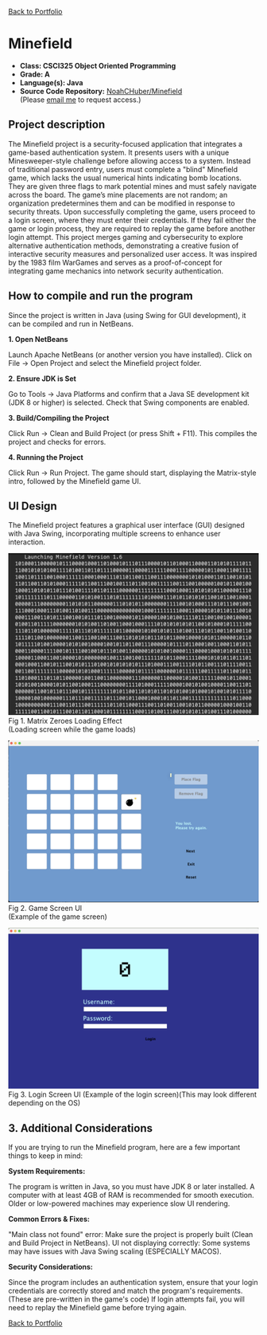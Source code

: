 [Back to Portfolio](./)

Minefield
===============

-   **Class: CSCI325 Object Oriented Programming** 
-   **Grade: A** 
-   **Language(s): Java** 
-   **Source Code Repository:** [NoahCHuber/Minefield](https://github.com/NoahCHuber/Minefield/tree/main)     
    (Please [email me](mailto:hubercnoah@gmail.com?subject=GitHub%20Access) to request access.)

## Project description

The Minefield project is a security-focused application that integrates a game-based authentication system. It presents users with a unique Minesweeper-style challenge before allowing access to a system. Instead of traditional password entry, users must complete a "blind" Minefield game, which lacks the usual numerical hints indicating bomb locations. They are given three flags to mark potential mines and must safely navigate across the board.
The game’s mine placements are not random; an organization predetermines them and can be modified in response to security threats. Upon successfully completing the game, users proceed to a login screen, where they must enter their credentials. If they fail either the game or login process, they are required to replay the game before another login attempt.
This project merges gaming and cybersecurity to explore alternative authentication methods, demonstrating a creative fusion of interactive security measures and personalized user access. It was inspired by the 1983 film WarGames and serves as a proof-of-concept for integrating game mechanics into network security authentication.

## How to compile and run the program

Since the project is written in Java (using Swing for GUI development), it can be compiled and run in NetBeans.

**1. Open NetBeans**    

Launch Apache NetBeans (or another version you have installed).
Click on File → Open Project and select the Minefield project folder.

**2. Ensure JDK is Set**    

Go to Tools → Java Platforms and confirm that a Java SE development kit (JDK 8 or higher) is selected.
Check that Swing components are enabled.

**3. Build/Compiling the Project**

Click Run → Clean and Build Project (or press Shift + F11).
This compiles the project and checks for errors.

**4. Running the Project**    

Click Run → Run Project.
The game should start, displaying the Matrix-style intro, followed by the Minefield game UI.

## UI Design

The Minefield project features a graphical user interface (GUI) designed with Java Swing, incorporating multiple screens to enhance user interaction.

![screenshot](images/Minefield1IMG.png)  
Fig 1. Matrix Zeroes Loading Effect     
(Loading screen while the game loads)

![screenshot](images/MinefieldIMG.png)  
Fig 2. Game Screen UI     
(Example of the game screen)

![screenshot](images/Login.png)  
Fig 3. Login Screen UI
(Example of the login screen)(This may look different depending on the OS)

## 3. Additional Considerations

If you are trying to run the Minefield program, here are a few important things to keep in mind:

**System Requirements:**     

The program is written in Java, so you must have JDK 8 or later installed.
A computer with at least 4GB of RAM is recommended for smooth execution. 
Older or low-powered machines may experience slow UI rendering.

**Common Errors & Fixes:**    

"Main class not found" error: Make sure the project is properly built (Clean and Build Project in NetBeans).
UI not displaying correctly: Some systems may have issues with Java Swing scaling (ESPECIALLY MACOS). 

**Security Considerations:**    

Since the program includes an authentication system, ensure that your login credentials are correctly stored and match the program's requirements. (These are pre-written in the game's code)
If login attempts fail, you will need to replay the Minefield game before trying again.

[Back to Portfolio](./)
